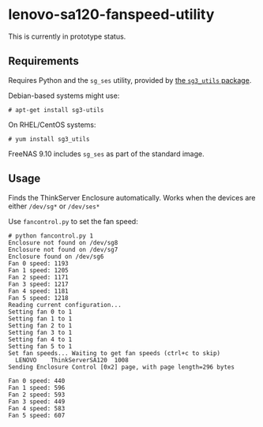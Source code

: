 # lenovo-sa120-fanspeed-utility

This is currently in prototype status.

## Requirements

Requires Python and the `sg_ses` utility, provided by [the `sg3_utils` package](http://sg.danny.cz/sg/sg3_utils.html).

Debian-based systems might use:

    # apt-get install sg3-utils

On RHEL/CentOS systems:

    # yum install sg3_utils

FreeNAS 9.10 includes `sg_ses` as part of the standard image.

## Usage

Finds the ThinkServer Enclosure automatically.  Works when the devices are either `/dev/sg*` or `/dev/ses*`

Use `fancontrol.py` to set the fan speed:

    # python fancontrol.py 1
    Enclosure not found on /dev/sg8
    Enclosure not found on /dev/sg7
    Enclosure found on /dev/sg6
    Fan 0 speed: 1193
    Fan 1 speed: 1205
    Fan 2 speed: 1171
    Fan 3 speed: 1217
    Fan 4 speed: 1181
    Fan 5 speed: 1218
    Reading current configuration...
    Setting fan 0 to 1
    Setting fan 1 to 1
    Setting fan 2 to 1
    Setting fan 3 to 1
    Setting fan 4 to 1
    Setting fan 5 to 1
    Set fan speeds... Waiting to get fan speeds (ctrl+c to skip)
      LENOVO    ThinkServerSA120  1008
    Sending Enclosure Control [0x2] page, with page length=296 bytes

    Fan 0 speed: 440
    Fan 1 speed: 596
    Fan 2 speed: 593
    Fan 3 speed: 449
    Fan 4 speed: 583
    Fan 5 speed: 607
